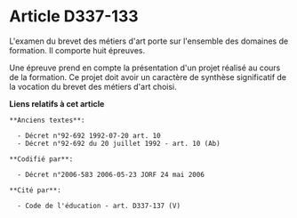 # Article D337-133

L'examen du brevet des métiers d'art porte sur l'ensemble des domaines de formation. Il comporte huit épreuves.

Une épreuve prend en compte la présentation d'un projet réalisé au cours de la formation. Ce projet doit avoir un caractère
de synthèse significatif de la vocation du brevet des métiers d'art choisi.

**Liens relatifs à cet article**

	**Anciens textes**:

	  - Décret n°92-692 1992-07-20 art. 10
	  - Décret n°92-692 du 20 juillet 1992 - art. 10 (Ab)

	**Codifié par**:

	  - Décret n°2006-583 2006-05-23 JORF 24 mai 2006

	**Cité par**:

	  - Code de l'éducation - art. D337-137 (V)
